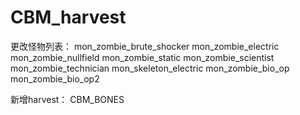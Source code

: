 # CBM_harvest

更改怪物列表：
  mon_zombie_brute_shocker
  mon_zombie_electric
  mon_zombie_nullfield
  mon_zombie_static
  mon_zombie_scientist
  mon_zombie_technician
  mon_skeleton_electric
  mon_zombie_bio_op
  mon_zombie_bio_op2

新增harvest：
  CBM_BONES
